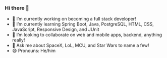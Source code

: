 ### Hi there 👋


- 🔭 I’m currently working on becoming a full stack developer!
- 🌱 I’m currently learning Spring Boot, Java, PostgreSQL, HTML, CSS, JavaScript, Responsive Design, and JUnit
- 👯 I’m looking to collaborate on web and mobile apps, backend, anything really!
- 💬 Ask me about SpaceX, LoL, MCU, and Star Wars to name a few!
- 😄 Pronouns: He/him
